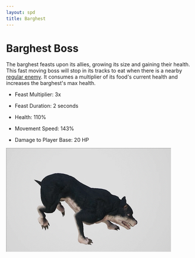 ```yaml
---
layout: spd
title: Barghest
---
```


# Barghest Boss

The barghest feasts upon its allies, growing its size and gaining their health. This fast moving boss will stop in its tracks to eat when there is a nearby [regular enemy](/spd/enemy). It consumes a multiplier of its food's current health and increases the barghest's max health.

* Feast Multiplier: 3x

* Feast Duration: 2 seconds

* Health: 110%

* Movement Speed: 143%

* Damage to Player Base: 20 HP

<img src="/assets/images/spd/enemy-barghest.gif" width="449" height="283">
